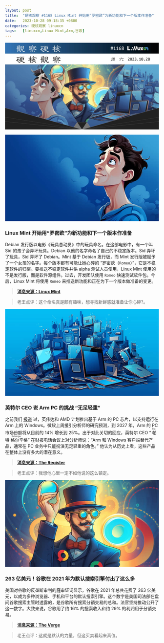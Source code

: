 ```yaml
---
layout: post
title:	"硬核观察 #1168 Linux Mint 开始用“罗密欧”为新功能和下一个版本作准备"
date:	2023-10-28 09:18:35 +0800 
categories:	硬核观察 linuxcn 
tags:	[linuxcn,Linux Mint,Arm,谷歌]
---
```



![](/Asserts/Images/album/202310/28/091736m1nhn6yyrr1oo014.jpg)


![](/Asserts/Images/album/202310/28/091745m75re4o2b274e947.jpg)


### Linux Mint 开始用“罗密欧”为新功能和下一个版本作准备


Debian 发行版以电影《玩具总动员》中的玩具命名。在这部电影中，有一个叫 Sid 的孩子会弄坏玩具。Debian 以他的名字命名了自己的不稳定版本。Sid 弄坏了玩具，Sid 弄坏了 Debian。Mint 基于 Debian 发行版，而 Mint 发行版被赋予了一个女孩的名字。每个版本都有可能让她心碎的 “罗密欧（`Romeo`）”，它是不稳定软件的归宿。要推送不稳定软件并供 alpha 测试人员使用，Linux Mint 使用的不是发行版，而是软件源组件。过去，开发团队使用 `Romeo` 快速测试软件包。今后，Linux Mint 将使用 `Romeo` 来推送新功能和正在为下一个版本做准备的变更。



> 
> **[消息来源：Linux Mint](https://blog.linuxmint.com/?p=4591)**
> 
> 
> 



> 
> 老王点评：这个命名真是颇有趣味，想寻找新鲜感就准备让你心碎?。
> 
> 
> 


![](/Asserts/Images/album/202310/28/091754ip9nxn2den2duend.jpg)


### 英特尔 CEO 说 Arm PC 的挑战 “无足轻重”


之前我们 [报道](/article-16314-1.html) 过，英伟达和 AMD 计划推出基于 Arm 的 PC 芯片，以支持运行在 Arm 上的 Windows。微软上周援引分析师的研究预测，到 2027 年，Arm 的 PC 市场份额将从目前的 14% 增长到 25%。出于对此关切的回应，英特尔 CEO “<ruby> 帕特·格尔辛格 <rt>  Pat Gelsinger </rt></ruby>” 在财报电话会议上对分析师说：“Arm 和 Windows 客户端替代产品，通常在 PC 业务中只能扮演无足轻重的角色。” 他认为从历史上看，这些产品在整体上没有多大的潜在意义。



> 
> **[消息来源：The Register](https://www.theregister.com/2023/10/27/intel_q3_2023/)**
> 
> 
> 



> 
> 老王点评：我想他心里一定不如他说的这么镇定。
> 
> 
> 


![](/Asserts/Images/album/202310/28/091809lnn3ts869ko88gu6.jpg)


### 263 亿美元！谷歌在 2021 年为默认搜索引擎付出了这么多


美国对谷歌的反垄断审判的庭审证词显示，谷歌在 2021 年总共花费了 263 亿美元，以成为多种浏览器、手机和平台的默认搜索引擎。这个数字是美国司法部在盘问谷歌搜索主管时透露的，是谷歌所有搜索分销交易的总和。法官坚持推动公开了这一数字。大致来说，谷歌用了约 16% 的搜索收入和约 29% 的利润用于分销交易。



> 
> **[消息来源：The Verge](https://www.theverge.com/2023/10/27/23934961/google-antitrust-trial-defaults-search-deal-26-3-billion)**
> 
> 
> 



> 
> 老王点评：这就是默认的力量，但这买卖看起来真值。
> 
> 
>
